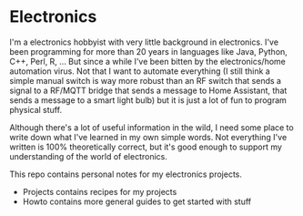 
# Electronics

I'm a electronics hobbyist with very little background in electronics. I've been programming for more than 20 years in languages like Java, Python, C++, Perl, R, ... 
But since a while I've been bitten by the electronics/home automation virus. Not that I want to automate everything 
(I still think a simple manual switch is way more robust than an RF switch that sends a signal to a RF/MQTT bridge that sends a message to Home Assistant, that
sends a message to a smart light bulb) 
but it is just a lot of fun to program physical stuff.

Although there's a lot of useful information in the wild, I need some place to write down what I've learned in my own simple words. 
Not everything I've written is 100% theoretically correct, but it's good enough to support my understanding of the world of electronics.

This repo contains personal notes for my electronics projects.

* Projects contains recipes for my projects
* Howto contains more general guides to get started with stuff
